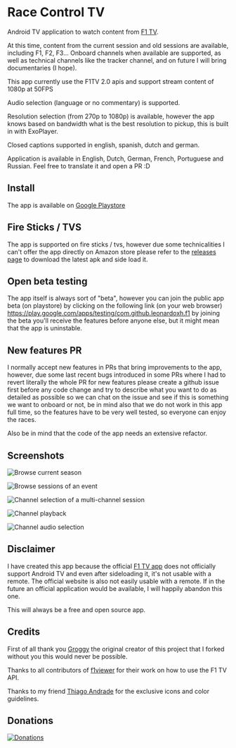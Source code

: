 # Race Control TV

Android TV application to watch content from [F1 TV](https://f1tv.formula1.com).

At this time, content from the current session and old sessions are available, including F1, F2, F3...
Onboard channels when available are supported, as well as technical channels like the tracker channel,
and on future I will bring documentaries (I hope).

This app currently use the F1TV 2.0 apis and support stream content of 1080p at 50FPS

Audio selection (language or no commentary) is supported.

Resolution selection (from 270p to 1080p) is available, however the app knows based on bandwidth what
is the best resolution to pickup, this is built in with ExoPlayer.

Closed captions supported in english, spanish, dutch and german.

Application is available in English, Dutch, German, French, Portuguese and Russian.
Feel free to translate it and open a PR :D

## Install

The app is available on [Google Playstore](https://play.google.com/store/apps/details?id=com.github.leonardoxh.f1)

## Fire Sticks / TVS

The app is supported on fire sticks / tvs, however due some technicalities I can't offer
the app directly on Amazon store please refer to the [releases page](https://github.com/leonardoxh/race-control-tv/releases)
to download the latest apk and side load it.

## Open beta testing
The app itself is always sort of "beta", however you can join the public app beta (on playstore) by clicking
on the following link (on your web browser) https://play.google.com/apps/testing/com.github.leonardoxh.f1
by joining the beta you'll receive the features before anyone else, but it might mean that the app is uninstable.

## New features PR

I normally accept new features in PRs that bring improvements to the app, however, due some last recent
bugs introduced in some PRs where I had to revert literally the whole PR for new features please create a github issue
first before any code change and try to describe what you want to do as detailed as possible so we can chat on the issue
and see if this is something we want to onboard or not, be in mind also that we do not work in this app full time, so
the features have to be very well tested, so everyone can enjoy the races.

Also be in mind that the code of the app needs an extensive refactor.

## Screenshots

![Browse current season](/screenshots/season_browse.png)

![Browse sessions of an event](/screenshots/event_sessions_browse.png)

![Channel selection of a multi-channel session](/screenshots/session_channel_selection.png)

![Channel playback](/screenshots/channel_playback.png)

![Channel audio selection](/screenshots/channel_audio_selection.png)

## Disclaimer

I have created this app because the official [F1 TV app](https://play.google.com/store/apps/details?id=com.formulaone.production)
does not officially support Android TV and even after sideloading it, it's not usable with a remote.
The official website is also not easily usable with a remote. If in the future an official application
would be available, I will happily abandon this one.

This will always be a free and open source app.

## Credits

First of all thank you [Groggy](https://github.com/Groggy) the original creator of this project that I forked without you this would never be possible.

Thanks to all contributors of [f1viewer](https://github.com/SoMuchForSubtlety/f1viewer) for their work on how to use the F1 TV API.

Thanks to my friend [Thiago Andrade](https://github.com/ttandrade) for the exclusive icons and color guidelines.

## Donations

[![Donations](https://cdn.buymeacoffee.com/buttons/v2/default-yellow.png)](https://www.buymeacoffee.com/lrossett)
